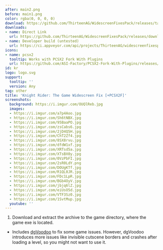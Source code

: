 ```yaml
---
after: main2.png
before: main1.png
color: rgba(0, 0, 0, 0)
download: https://github.com/ThirteenAG/WidescreenFixesPack/releases/tag/kr
downloads:
- name: Direct Link
  url: https://github.com/ThirteenAG/WidescreenFixesPack/releases/download/kr/KnightRider.WidescreenFix.zip
- name: Developer build (untested)
  url: https://ci.appveyor.com/api/projects/ThirteenAG/widescreenfixespack/artifacts/KnightRider.WidescreenFix.zip?branch=master
icons:
- name: pcsx2
  tooltip: Works with PCSX2 Fork With Plugins
  url: https://github.com/ASI-Factory/PCSX2-Fork-With-Plugins/releases/tag/latest
id: kr
logo: logo.svg
support:
  tooltip: ''
  version: Any
tag: other
title: 'Knight Rider: The Game Widescreen Fix [+PCSX2F]'
screenshots:
  background: https://i.imgur.com/OUQlReb.jpg
  images:
  - https://i.imgur.com/a7p4Aoo.jpg
  - https://i.imgur.com/Sh6tNBX.jpg
  - https://i.imgur.com/95BaaPO.jpg
  - https://i.imgur.com/zsCabs6.jpg
  - https://i.imgur.com/2jD4Q5H.jpg
  - https://i.imgur.com/ChT2Zf4.jpg
  - https://i.imgur.com/8SX8rvu.jpg
  - https://i.imgur.com/dfdW1xf.jpg
  - https://i.imgur.com/XRTsd5a.jpg
  - https://i.imgur.com/XTsBX0y.jpg
  - https://i.imgur.com/0VzPbFI.jpg
  - https://i.imgur.com/2sR0LdY.png
  - https://i.imgur.com/DOUgKTf.jpg
  - https://i.imgur.com/R1QL0JR.jpg
  - https://i.imgur.com/FDc1LpR.jpg
  - https://i.imgur.com/BGb4OyV.jpg
  - https://i.imgur.com/jbjq6lZ.jpg
  - https://i.imgur.com/eiUsO5d.jpg
  - https://i.imgur.com/VTF3Sz0.jpg
  - https://i.imgur.com/1SvtMup.jpg
  youtube: ''
---
```


1. Download and extract the archive to the game directory, where the game exe is located.

* Includes [dgVoodoo](http://dege.freeweb.hu/dgVoodoo2/) to fix some game issues. However, dgVoodoo introduces more issues like invisible cutscene borders and crashes after loading a level, so you might not want to use it.
